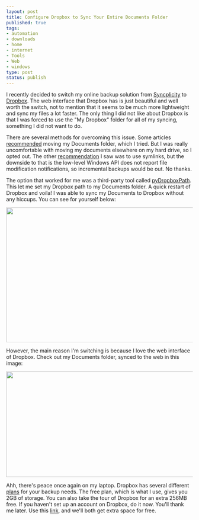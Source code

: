 ```yaml
--- 
layout: post
title: Configure Dropbox to Sync Your Entire Documents Folder
published: true
tags: 
- automation
- downloads
- home
- internet
- Tools
- Web
- windows
type: post
status: publish
---
```

I recently decided to switch my online backup solution from <a href="http://syncplicity.com/" target="_blank">Syncplicity</a> to <a href="http://www.dropbox.com/" target="_blank">Dropbox</a>. The web interface that Dropbox has is just beautiful and well worth the switch, not to mention that it seems to be much more lightweight and sync my files a lot faster. The only thing I did not like about Dropbox is that I was forced to use the "My Dropbox" folder for all of my syncing, something I did not want to do.

There are several methods for overcoming this issue. Some articles <a href="http://storecrowd.com/blog/dropbox-hacks/" target="_blank">recommended</a> moving my Documents folder, which I tried. But I was really uncomfortable with moving my documents elsewhere on my hard drive, so I opted out. The other <a href="http://wiki.dropbox.com/TipsAndTricks/SyncOtherFolders" target="_blank">recommendation</a> I saw was to use symlinks, but the downside to that is the low-level Windows API does not report file modification notifications, so incremental backups would be out. No thanks.

The option that worked for me was a third-party tool called <a href="http://forums.dropbox.com/topic.php?id=9665" target="_blank">pyDropboxPath</a>. This let me set my Dropbox path to my Documents folder. A quick restart of Dropbox and voila! I was able to sync my Documents to Dropbox without any hiccups. You can see for yourself below:

<a href="http://mbmccormick.com/wp-content/uploads/2010/09/cap.png"><img class="alignnone size-full wp-image-54" title="Dropbox Syncing my Documents folder" src="http://mbmccormick.com/wp-content/uploads/2010/09/cap.png" alt="" width="853" height="364" /></a>

However, the main reason I'm switching is because I love the web interface of Dropbox. Check out my Documents folder, synced to the web in this image:

<a href="http://mbmccormick.com/wp-content/uploads/2010/09/cap21.png"><img class="alignnone size-full wp-image-55" title="Documents synced to Dropbox web interface" src="http://mbmccormick.com/wp-content/uploads/2010/09/cap21.png" alt="" width="552" height="285" /></a>

Ahh, there's peace once again on my laptop. Dropbox has several different <a href="http://www.dropbox.com/pricing" target="_blank">plans</a> for your backup needs. The free plan, which is what I use, gives you 2GB of storage. You can also take the tour of Dropbox for an extra 256MB free. If you haven't set up an account on Dropbox, do it now. You'll thank me later. Use this <a href="http://www.dropbox.com/referrals/NTQ4NjEzOQ" target="_blank">link</a>, and we'll both get extra space for free.
